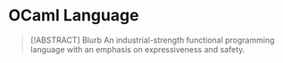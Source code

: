 # OCaml Language

> [!ABSTRACT] Blurb
> An industrial-strength functional programming language with an emphasis on expressiveness and safety.
